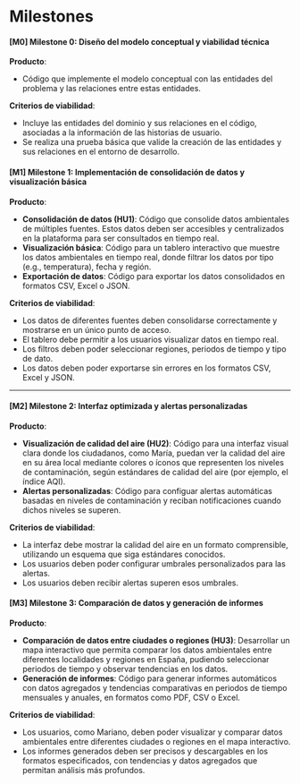 # Milestones

#### [M0] Milestone 0: **Diseño del modelo conceptual y viabilidad técnica**

**Producto**:  
- Código que implemente el modelo conceptual con las entidades del problema y las relaciones entre estas entidades.

**Criterios de viabilidad**:
- Incluye las entidades del dominio y sus relaciones en el código, asociadas a la información de las historias de usuario.
- Se realiza una prueba básica que valide la creación de las entidades y sus relaciones en el entorno de desarrollo.

#### [M1] Milestone 1: **Implementación de consolidación de datos y visualización básica**

**Producto**:
- **Consolidación de datos (HU1)**: Código que consolide datos ambientales de múltiples fuentes. Estos datos deben ser accesibles y centralizados en la plataforma para ser consultados en tiempo real.
- **Visualización básica**: Código para un tablero interactivo que muestre los datos ambientales en tiempo real, donde filtrar los datos por tipo (e.g., temperatura), fecha y región.
- **Exportación de datos**: Código para exportar los datos consolidados en formatos CSV, Excel o JSON.
  
**Criterios de viabilidad**:
- Los datos de diferentes fuentes deben consolidarse correctamente y mostrarse en un único punto de acceso. 
- El tablero debe permitir a los usuarios visualizar datos en tiempo real.
- Los filtros deben poder seleccionar regiones, periodos de tiempo y tipo de dato.
- Los datos deben poder exportarse sin errores en los formatos CSV, Excel y JSON.

---

#### [M2] Milestone 2: **Interfaz optimizada y alertas personalizadas**

**Producto**:
- **Visualización de calidad del aire (HU2)**: Código para una interfaz visual clara donde los ciudadanos, como María, puedan ver la calidad del aire en su área local mediante colores o íconos que representen los niveles de contaminación, según estándares de calidad del aire (por ejemplo, el índice AQI).
- **Alertas personalizadas**: Código para configuar alertas automáticas basadas en niveles de contaminación y reciban notificaciones cuando dichos niveles se superen.
  
**Criterios de viabilidad**:
- La interfaz debe mostrar la calidad del aire en un formato comprensible, utilizando un esquema que siga estándares conocidos. 
- Los usuarios deben poder configurar umbrales personalizados para las alertas. 
- Los usuarios deben recibir alertas superen esos umbrales. 


#### [M3] Milestone 3: **Comparación de datos y generación de informes**

**Producto**:
- **Comparación de datos entre ciudades o regiones (HU3)**: Desarrollar un mapa interactivo que permita comparar los datos ambientales entre diferentes localidades y regiones en España, pudiendo seleccionar periodos de tiempo y observar tendencias en los datos.
- **Generación de informes**: Código para generar informes automáticos con datos agregados y tendencias comparativas en periodos de tiempo mensuales y anuales, en formatos como PDF, CSV o Excel.
  
**Criterios de viabilidad**:
- Los usuarios, como Mariano, deben poder visualizar y comparar datos ambientales entre diferentes ciudades o regiones en el mapa interactivo.
- Los informes generados deben ser precisos y descargables en los formatos especificados, con tendencias y datos agregados que permitan análisis más profundos.


